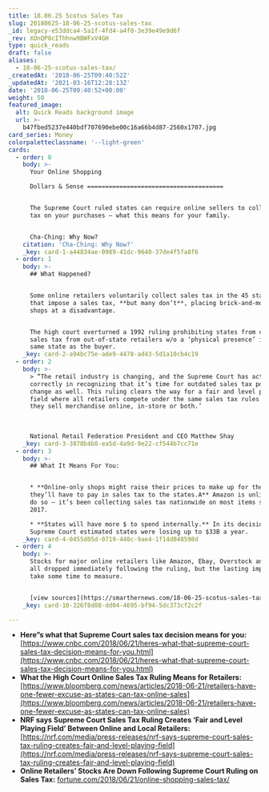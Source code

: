 ```yaml
---
title: 18.06.25 Scotus Sales Tax
slug: 20180625-18-06-25-scotus-sales-tax
_id: legacy-e53ddca4-5a1f-4fd4-a4f0-3e39e49e9d6f
_rev: XOnQP8cIThhnw9BWFxV4GH
type: quick_reads
draft: false
aliases:
  - 18-06-25-scotus-sales-tax/
_createdAt: '2018-06-25T09:40:52Z'
_updatedAt: '2021-03-16T12:28:13Z'
date: '2018-06-25T09:40:52+00:00'
weight: 50
featured_image:
  alt: Quick Reads background image
  url: >-
    b47fbed5237e440bdf707690ebe00c16a66b4d87-2560x1707.jpg
card_series: Money
colorpaletteclassname: '--light-green'
cards:
  - order: 0
    body: >-
      Your Online Shopping  

      Dollars & Sense ======================================


      The Supreme Court ruled states can require online sellers to collect sales
      tax on your purchases – what this means for your family.


      Cha-Ching: Why Now?
    citation: 'Cha-Ching: Why Now?'
    _key: card-1-a44834ae-0989-41dc-9640-37de4f5fa8f6
  - order: 1
    body: >-
      ## What Happened?


      Some online retailers voluntarily collect sales tax in the 45 states + DC
      that impose a sales tax, **but many don’t**, placing brick-and-mortar
      shops at a disadvantage.


      The high court overturned a 1992 ruling prohibiting states from collecting
      sales tax from out-of-state retailers w/o a ‘physical presence’ in the
      same state as the buyer.
    _key: card-2-a94bc75e-ade9-4478-ad43-5d1a10cb4c19
  - order: 2
    body: >-
      > “The retail industry is changing, and the Supreme Court has acted
      correctly in recognizing that it’s time for outdated sales tax policies to
      change as well. This ruling clears the way for a fair and level playing
      field where all retailers compete under the same sales tax rules whether
      they sell merchandise online, in-store or both.’  
        
        
        
      National Retail Federation President and CEO Matthew Shay
    _key: card-3-3878b4b8-ea5d-4a9d-9e22-cf544b7cc71e
  - order: 3
    body: >-
      ## What It Means For You:


      * **Online-only shops might raise their prices to make up for the money
      they’ll have to pay in sales tax to the states.A** Amazon is unlikely to
      do so – it’s been collecting sales tax nationwide on most items since
      2017.

      * **States will have more $ to spend internally.** In its decision, the
      Supreme Court estimated states were losing up to $33B a year.
    _key: card-4-0455d05d-0719-440c-9ae4-1f14d048598d
  - order: 4
    body: >-
      Stocks for major online retailers like Amazon, Ebay, Overstock and Wayfair
      all dropped immediately following the ruling, but the lasting impact will
      take some time to measure.


      [view sources](https://smarthernews.com/18-06-25-scotus-sales-tax/)
    _key: card-10-326f8d08-dd04-4695-bf94-5dc373cf2c2f

---
```

* **Here”s what that Supreme Court sales tax decision means for you:** [https://www.cnbc.com/2018/06/21/heres-what-that-supreme-court-sales-tax-decision-means-for-you.html](https://www.cnbc.com/2018/06/21/heres-what-that-supreme-court-sales-tax-decision-means-for-you.html)
* **What the High Court Online Sales Tax Ruling Means for Retailers:** [https://www.bloomberg.com/news/articles/2018-06-21/retailers-have-one-fewer-excuse-as-states-can-tax-online-sales](https://www.bloomberg.com/news/articles/2018-06-21/retailers-have-one-fewer-excuse-as-states-can-tax-online-sales)
* **NRF says Supreme Court Sales Tax Ruling Creates ‘Fair and Level Playing Field’ Between Online and Local Retailers:** [https://nrf.com/media/press-releases/nrf-says-supreme-court-sales-tax-ruling-creates-fair-and-level-playing-field](https://nrf.com/media/press-releases/nrf-says-supreme-court-sales-tax-ruling-creates-fair-and-level-playing-field)
* **Online Retailers’ Stocks Are Down Following Supreme Court Ruling on Sales Tax:** [fortune.com/2018/06/21/online-shopping-sales-tax/](http://fortune.com/2018/06/21/online-shopping-sales-tax/)